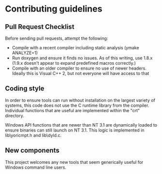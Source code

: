 # Contributing guidelines

## Pull Request Checklist

Before sending pull requests, attempt the following:
 - Compile with a recent compiler including static analysis (ymake ANALYZE=1)
 - Run doxygen and ensure it finds no issues.  As of this writing, use 1.8.x (1.9.x doesn't appear to expand predefined macros correctly.)
 - Compile with an older compiler to ensure no use of newer headers.  Ideally this is Visual C++ 2, but not everyone will have access to that

## Coding style

In order to ensure tools can run without installation on the largest variety of systems, this code does not use the C runtime library from the compiler.  Individual functions that are useful are implemented within the "crt" directory.

Windows API functions that are newer than NT 3.1 are dynamically loaded to ensure binaries can still launch on NT 3.1.  This logic is implemented in lib\yoricmpt.h and lib\dyld.c.

## New components

This project welcomes any new tools that seem generically useful for Windows command line users.
